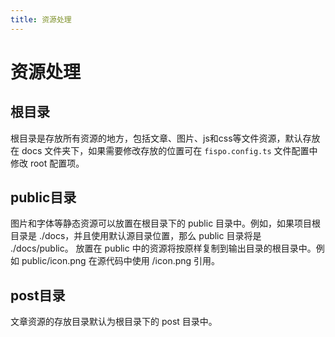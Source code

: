 ```yaml
---
title: 资源处理
---
```


# 资源处理

## 根目录
根目录是存放所有资源的地方，包括文章、图片、js和css等文件资源，默认存放在 docs 文件夹下，如果需要修改存放的位置可在 `fispo.config.ts` 文件配置中修改 root 配置项。

## public目录

图片和字体等静态资源可以放置在根目录下的 public 目录中。例如，如果项目根目录是 ./docs，并且使用默认源目录位置，那么 public 目录将是 ./docs/public。
放置在 public 中的资源将按原样复制到输出目录的根目录中。例如 public/icon.png 在源代码中使用 /icon.png 引用。

## post目录

文章资源的存放目录默认为根目录下的 post 目录中。